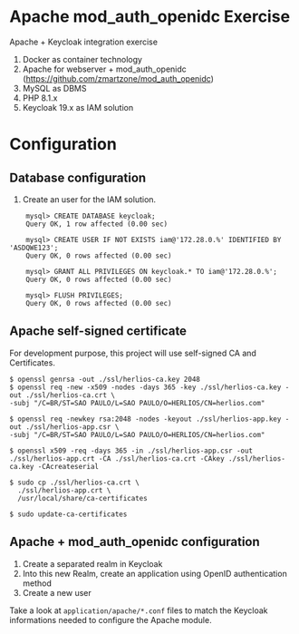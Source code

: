 # Apache mod_auth_openidc Exercise
Apache + Keycloak integration exercise

1. Docker as container technology
1. Apache for webserver + mod_auth_openidc (https://github.com/zmartzone/mod_auth_openidc)
1. MySQL as DBMS
1. PHP 8.1.x 
1. Keycloak 19.x as IAM solution

# Configuration

## Database configuration

1. Create an user for the IAM solution.
```
    mysql> CREATE DATABASE keycloak;
    Query OK, 1 row affected (0.00 sec)
    
    mysql> CREATE USER IF NOT EXISTS iam@'172.28.0.%' IDENTIFIED BY 'ASDQWE123';
    Query OK, 0 rows affected (0.00 sec)

    mysql> GRANT ALL PRIVILEGES ON keycloak.* TO iam@'172.28.0.%';
    Query OK, 0 rows affected (0.00 sec)

    mysql> FLUSH PRIVILEGES;
    Query OK, 0 rows affected (0.00 sec)
```

## Apache self-signed certificate

For development purpose, this project will use self-signed CA and Certificates.

```
$ openssl genrsa -out ./ssl/herlios-ca.key 2048 
$ openssl req -new -x509 -nodes -days 365 -key ./ssl/herlios-ca.key -out ./ssl/herlios-ca.crt \
-subj "/C=BR/ST=SAO PAULO/L=SAO PAULO/O=HERLIOS/CN=herlios.com"

$ openssl req -newkey rsa:2048 -nodes -keyout ./ssl/herlios-app.key -out ./ssl/herlios-app.csr \
-subj "/C=BR/ST=SAO PAULO/L=SAO PAULO/O=HERLIOS/CN=herlios.com"

$ openssl x509 -req -days 365 -in ./ssl/herlios-app.csr -out ./ssl/herlios-app.crt -CA ./ssl/herlios-ca.crt -CAkey ./ssl/herlios-ca.key -CAcreateserial

$ sudo cp ./ssl/herlios-ca.crt \
  ./ssl/herlios-app.crt \
  /usr/local/share/ca-certificates

$ sudo update-ca-certificates
```

## Apache + mod_auth_openidc configuration

1. Create a separated realm in Keycloak
  1. Into this new Realm, create an application using OpenID authentication method
  1. Create a new user

Take a look at `application/apache/*.conf` files to match the Keycloak informations needed to configure the Apache module.